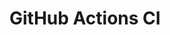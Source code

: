 # GitHub Actions CI



























































































































































































































































































































































































































































































































































































































































































































































































































































































































































































































































































































































































































